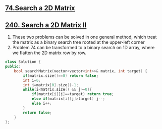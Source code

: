 ## [74.Search a 2D Matrix](https://leetcode.com/problems/search-a-2d-matrix/)
## [240. Search a 2D Matrix II](https://leetcode.com/problems/search-a-2d-matrix-ii/)
1. These two problems can be solved in one general method, which treat the matrix as a binary search tree rooted at the upper-left corner
2. Problem 74 can be transformed to a binary search on 1D array, where we flatten the 2D matrix row by row.


```c++
class Solution {
public:
    bool searchMatrix(vector<vector<int>>& matrix, int target) {
        if(matrix.size()==0) return false;
        int i=0;
        int j=matrix[0].size()-1;
        while(i<matrix.size() && j>=0){
            if(matrix[i][j]==target) return true;
            else if(matrix[i][j]>target) j--;
            else i++;
        }
        return false;
    }
};
```
